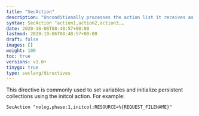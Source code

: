 ```yaml
---
title: "SecAction"
description: "Unconditionally processes the action list it receives as the first and only parameter. The syntax of the parameter is identical to that of the third parameter of SecRule."
syntax: SecAction "action1,action2,action3,…
date: 2020-10-06T08:48:57+00:00
lastmod: 2020-10-06T08:48:57+00:00
draft: false
images: []
weight: 100
toc: true
versions: v1.0+
tinygo: true
type: seclang/directives
---
```


This directive is commonly used to set variables and initialize persistent collections using the initcol action. For example:

```
SecAction "nolog,phase:1,initcol:RESOURCE=%{REQUEST_FILENAME}"
```
